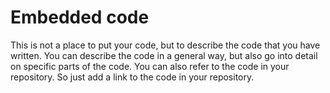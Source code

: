 # Embedded code










This is not a place to put your code, but to describe the code that you have written. You can describe the code in a general way, but also go into detail on specific parts of the code. You can also refer to the code in your repository. So just add a link to the code in your repository.